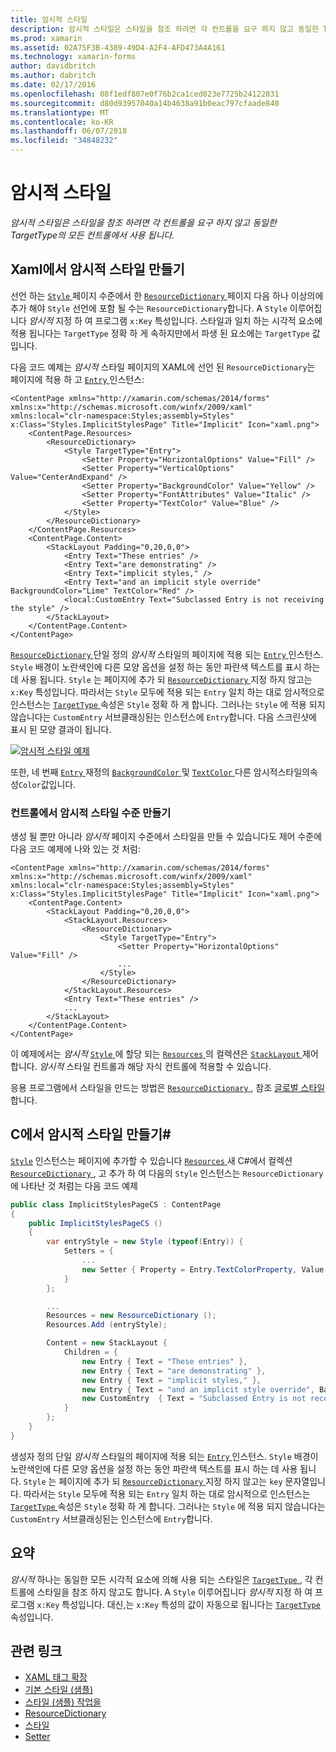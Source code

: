 ```yaml
---
title: 암시적 스타일
description: 암시적 스타일은 스타일을 참조 하려면 각 컨트롤을 요구 하지 않고 동일한 TargetType의 모든 컨트롤에서 사용 됩니다.
ms.prod: xamarin
ms.assetid: 02A75F3B-4389-49D4-A2F4-AFD473A4A161
ms.technology: xamarin-forms
author: davidbritch
ms.author: dabritch
ms.date: 02/17/2016
ms.openlocfilehash: 08f1edf807e0f76b2ca1ced023e7725b24122831
ms.sourcegitcommit: d80d93957040a14b4638a91b0eac797cfaade840
ms.translationtype: MT
ms.contentlocale: ko-KR
ms.lasthandoff: 06/07/2018
ms.locfileid: "34848232"
---
```

# <a name="implicit-styles"></a>암시적 스타일

_암시적 스타일은 스타일을 참조 하려면 각 컨트롤을 요구 하지 않고 동일한 TargetType의 모든 컨트롤에서 사용 됩니다._

## <a name="creating-an-implicit-style-in-xaml"></a>Xaml에서 암시적 스타일 만들기

선언 하는 [ `Style` ](https://developer.xamarin.com/api/type/Xamarin.Forms.Style/) 페이지 수준에서 한 [ `ResourceDictionary` ](https://developer.xamarin.com/api/type/Xamarin.Forms.ResourceDictionary/) 페이지 다음 하나 이상의에 추가 해야 `Style` 선언에 포함 될 수는 `ResourceDictionary`합니다. A `Style` 이루어집니다 *암시적* 지정 하 여 프로그램 `x:Key` 특성입니다. 스타일과 일치 하는 시각적 요소에 적용 됩니다는 `TargetType` 정확 하 게 속하지만에서 파생 된 요소에는 `TargetType` 값입니다.

다음 코드 예제는 *암시적* 스타일 페이지의 XAML에 선언 된 `ResourceDictionary`는 페이지에 적용 하 고 [ `Entry` ](https://developer.xamarin.com/api/type/Xamarin.Forms.Entry/) 인스턴스:

```xaml
<ContentPage xmlns="http://xamarin.com/schemas/2014/forms" xmlns:x="http://schemas.microsoft.com/winfx/2009/xaml" xmlns:local="clr-namespace:Styles;assembly=Styles" x:Class="Styles.ImplicitStylesPage" Title="Implicit" Icon="xaml.png">
    <ContentPage.Resources>
        <ResourceDictionary>
            <Style TargetType="Entry">
                <Setter Property="HorizontalOptions" Value="Fill" />
                <Setter Property="VerticalOptions" Value="CenterAndExpand" />
                <Setter Property="BackgroundColor" Value="Yellow" />
                <Setter Property="FontAttributes" Value="Italic" />
                <Setter Property="TextColor" Value="Blue" />
            </Style>
        </ResourceDictionary>
    </ContentPage.Resources>
    <ContentPage.Content>
        <StackLayout Padding="0,20,0,0">
            <Entry Text="These entries" />
            <Entry Text="are demonstrating" />
            <Entry Text="implicit styles," />
            <Entry Text="and an implicit style override" BackgroundColor="Lime" TextColor="Red" />
            <local:CustomEntry Text="Subclassed Entry is not receiving the style" />
        </StackLayout>
    </ContentPage.Content>
</ContentPage>
```

[ `ResourceDictionary` ](https://developer.xamarin.com/api/type/Xamarin.Forms.ResourceDictionary/) 단일 정의 *암시적* 스타일의 페이지에 적용 되는 [ `Entry` ](https://developer.xamarin.com/api/type/Xamarin.Forms.Entry/) 인스턴스. `Style` 배경이 노란색인에 다른 모양 옵션을 설정 하는 동안 파란색 텍스트를 표시 하는 데 사용 됩니다. `Style` 는 페이지에 추가 되 [ `ResourceDictionary` ](https://developer.xamarin.com/api/type/Xamarin.Forms.ResourceDictionary/) 지정 하지 않고는 `x:Key` 특성입니다. 따라서는 `Style` 모두에 적용 되는 `Entry` 일치 하는 대로 암시적으로 인스턴스는 [ `TargetType` ](https://developer.xamarin.com/api/property/Xamarin.Forms.Style.TargetType/) 속성은 `Style` 정확 하 게 합니다. 그러나는 `Style` 에 적용 되지 않습니다는 `CustomEntry` 서브클래싱된는 인스턴스에 `Entry`합니다. 다음 스크린샷에 표시 된 모양 결과이 됩니다.

[![](implicit-images/implicit-styles.png "암시적 스타일 예제")](implicit-images/implicit-styles-large.png#lightbox "암시적 스타일 예제")

또한, 네 번째 [ `Entry` ](https://developer.xamarin.com/api/type/Xamarin.Forms.Entry/) 재정의 [ `BackgroundColor` ](https://developer.xamarin.com/api/property/Xamarin.Forms.VisualElement.BackgroundColor/) 및 [ `TextColor` ](https://developer.xamarin.com/api/property/Xamarin.Forms.Entry.TextColor/) 다른 암시적스타일의속성`Color`값입니다.

### <a name="creating-an-implicit-style-at-the-control-level"></a>컨트롤에서 암시적 스타일 수준 만들기

생성 될 뿐만 아니라 *암시적* 페이지 수준에서 스타일을 만들 수 있습니다도 제어 수준에 다음 코드 예제에 나와 있는 것 처럼:

```xaml
<ContentPage xmlns="http://xamarin.com/schemas/2014/forms" xmlns:x="http://schemas.microsoft.com/winfx/2009/xaml" xmlns:local="clr-namespace:Styles;assembly=Styles" x:Class="Styles.ImplicitStylesPage" Title="Implicit" Icon="xaml.png">
    <ContentPage.Content>
        <StackLayout Padding="0,20,0,0">
            <StackLayout.Resources>
                <ResourceDictionary>
                    <Style TargetType="Entry">
                        <Setter Property="HorizontalOptions" Value="Fill" />
                        ...
                    </Style>
                </ResourceDictionary>
            </StackLayout.Resources>
            <Entry Text="These entries" />
            ...
        </StackLayout>
    </ContentPage.Content>
</ContentPage>
```

이 예제에서는 *암시적* [ `Style` ](https://developer.xamarin.com/api/type/Xamarin.Forms.Style/) 에 할당 되는 [ `Resources` ](https://developer.xamarin.com/api/property/Xamarin.Forms.VisualElement.Resources/) 의 컬렉션은 [ `StackLayout` ](https://developer.xamarin.com/api/type/Xamarin.Forms.StackLayout/)제어 합니다. *암시적* 스타일 컨트롤과 해당 자식 컨트롤에 적용할 수 있습니다.

응용 프로그램에서 스타일을 만드는 방법은 [ `ResourceDictionary` ](https://developer.xamarin.com/api/type/Xamarin.Forms.ResourceDictionary/), 참조 [글로벌 스타일](~/xamarin-forms/user-interface/styles/application.md)합니다.

## <a name="creating-an-implicit-style-in-c35"></a>C에서 암시적 스타일 만들기&#35;

[`Style`](https://developer.xamarin.com/api/type/Xamarin.Forms.Style/) 인스턴스는 페이지에 추가할 수 있습니다 [ `Resources` ](https://developer.xamarin.com/api/property/Xamarin.Forms.VisualElement.Resources/) 새 C#에서 컬렉션 [ `ResourceDictionary` ](https://developer.xamarin.com/api/type/Xamarin.Forms.ResourceDictionary/), 고 추가 하 여 다음의 `Style` 인스턴스는 `ResourceDictionary`에 나타난 것 처럼는 다음 코드 예제

```csharp
public class ImplicitStylesPageCS : ContentPage
{
    public ImplicitStylesPageCS ()
    {
        var entryStyle = new Style (typeof(Entry)) {
            Setters = {
                ...
                new Setter { Property = Entry.TextColorProperty, Value = Color.Blue }
            }
        };

        ...
        Resources = new ResourceDictionary ();
        Resources.Add (entryStyle);

        Content = new StackLayout {
            Children = {
                new Entry { Text = "These entries" },
                new Entry { Text = "are demonstrating" },
                new Entry { Text = "implicit styles," },
                new Entry { Text = "and an implicit style override", BackgroundColor = Color.Lime, TextColor = Color.Red },
                new CustomEntry  { Text = "Subclassed Entry is not receiving the style" }
            }
        };
    }
}
```

생성자 정의 단일 *암시적* 스타일의 페이지에 적용 되는 [ `Entry` ](https://developer.xamarin.com/api/type/Xamarin.Forms.Entry/) 인스턴스. `Style` 배경이 노란색인에 다른 모양 옵션을 설정 하는 동안 파란색 텍스트를 표시 하는 데 사용 됩니다. `Style` 는 페이지에 추가 되 [ `ResourceDictionary` ](https://developer.xamarin.com/api/type/Xamarin.Forms.ResourceDictionary/) 지정 하지 않고는 `key` 문자열입니다. 따라서는 `Style` 모두에 적용 되는 `Entry` 일치 하는 대로 암시적으로 인스턴스는 [ `TargetType` ](https://developer.xamarin.com/api/property/Xamarin.Forms.Style.TargetType/) 속성은 `Style` 정확 하 게 합니다. 그러나는 `Style` 에 적용 되지 않습니다는 `CustomEntry` 서브클래싱된는 인스턴스에 `Entry`합니다.

## <a name="summary"></a>요약

*암시적* 하나는 동일한 모든 시각적 요소에 의해 사용 되는 스타일은 [ `TargetType` ](https://developer.xamarin.com/api/property/Xamarin.Forms.Style.TargetType/), 각 컨트롤에 스타일을 참조 하지 않고도 합니다. A `Style` 이루어집니다 *암시적* 지정 하 여 프로그램 `x:Key` 특성입니다. 대신,는 `x:Key` 특성의 값이 자동으로 됩니다는 [ `TargetType` ](https://developer.xamarin.com/api/property/Xamarin.Forms.Style.TargetType/) 속성입니다.



## <a name="related-links"></a>관련 링크

- [XAML 태그 확장](~/xamarin-forms/xaml/xaml-basics/xaml-markup-extensions.md)
- [기본 스타일 (샘플)](https://developer.xamarin.com/samples/xamarin-forms/UserInterface/Styles/BasicStyles/)
- [스타일 (샘플) 작업을](https://developer.xamarin.com/samples/xamarin-forms/WorkingWithStyles/)
- [ResourceDictionary](https://developer.xamarin.com/api/type/Xamarin.Forms.ResourceDictionary/)
- [스타일](https://developer.xamarin.com/api/type/Xamarin.Forms.Style/)
- [Setter](https://developer.xamarin.com/api/type/Xamarin.Forms.Setter/)
